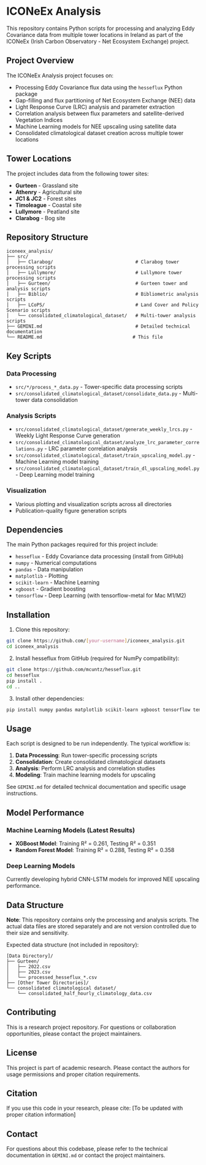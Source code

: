 # ICONeEx Analysis

This repository contains Python scripts for processing and analyzing Eddy Covariance data from multiple tower locations in Ireland as part of the ICONeEx (Irish Carbon Observatory - Net Ecosystem Exchange) project.

## Project Overview

The ICONeEx Analysis project focuses on:
- Processing Eddy Covariance flux data using the `hesseflux` Python package
- Gap-filling and flux partitioning of Net Ecosystem Exchange (NEE) data
- Light Response Curve (LRC) analysis and parameter extraction
- Correlation analysis between flux parameters and satellite-derived Vegetation Indices
- Machine Learning models for NEE upscaling using satellite data
- Consolidated climatological dataset creation across multiple tower locations

## Tower Locations

The project includes data from the following tower sites:
- **Gurteen** - Grassland site
- **Athenry** - Agricultural site
- **JC1 & JC2** - Forest sites
- **Timoleague** - Coastal site
- **Lullymore** - Peatland site
- **Clarabog** - Bog site

## Repository Structure

```
iconeex_analysis/
├── src/
│   ├── Clarabog/                              # Clarabog tower processing scripts
│   ├── Lullymore/                             # Lullymore tower processing scripts
│   ├── Gurteen/                               # Gurteen tower and analysis scripts
│   ├── Biblio/                                # Bibliometric analysis scripts
│   ├── LCoPS/                                 # Land Cover and Policy Scenario scripts
│   └── consolidated_climatological_dataset/   # Multi-tower analysis scripts
├── GEMINI.md                                  # Detailed technical documentation
└── README.md                                 # This file
```

## Key Scripts

### Data Processing
- `src/*/process_*_data.py` - Tower-specific data processing scripts
- `src/consolidated_climatological_dataset/consolidate_data.py` - Multi-tower data consolidation

### Analysis Scripts
- `src/consolidated_climatological_dataset/generate_weekly_lrcs.py` - Weekly Light Response Curve generation
- `src/consolidated_climatological_dataset/analyze_lrc_parameter_correlations.py` - LRC parameter correlation analysis
- `src/consolidated_climatological_dataset/train_upscaling_model.py` - Machine Learning model training
- `src/consolidated_climatological_dataset/train_dl_upscaling_model.py` - Deep Learning model training

### Visualization
- Various plotting and visualization scripts across all directories
- Publication-quality figure generation scripts

## Dependencies

The main Python packages required for this project include:
- `hesseflux` - Eddy Covariance data processing (install from GitHub)
- `numpy` - Numerical computations
- `pandas` - Data manipulation
- `matplotlib` - Plotting
- `scikit-learn` - Machine Learning
- `xgboost` - Gradient boosting
- `tensorflow` - Deep Learning (with tensorflow-metal for Mac M1/M2)

## Installation

1. Clone this repository:
```bash
git clone https://github.com/[your-username]/iconeex_analysis.git
cd iconeex_analysis
```

2. Install hesseflux from GitHub (required for NumPy compatibility):
```bash
git clone https://github.com/mcuntz/hesseflux.git
cd hesseflux
pip install .
cd ..
```

3. Install other dependencies:
```bash
pip install numpy pandas matplotlib scikit-learn xgboost tensorflow tensorflow-metal
```

## Usage

Each script is designed to be run independently. The typical workflow is:

1. **Data Processing**: Run tower-specific processing scripts
2. **Consolidation**: Create consolidated climatological datasets
3. **Analysis**: Perform LRC analysis and correlation studies  
4. **Modeling**: Train machine learning models for upscaling

See `GEMINI.md` for detailed technical documentation and specific usage instructions.

## Model Performance

### Machine Learning Models (Latest Results)
- **XGBoost Model**: Training R² = 0.261, Testing R² = 0.351
- **Random Forest Model**: Training R² = 0.288, Testing R² = 0.358

### Deep Learning Models
Currently developing hybrid CNN-LSTM models for improved NEE upscaling performance.

## Data Structure

**Note**: This repository contains only the processing and analysis scripts. The actual data files are stored separately and are not version controlled due to their size and sensitivity.

Expected data structure (not included in repository):
```
[Data Directory]/
├── Gurteen/
│   ├── 2022.csv
│   ├── 2023.csv
│   └── processed_hesseflux_*.csv
├── [Other Tower Directories]/
└── consolidated climatological dataset/
    └── consolidated_half_hourly_climatology_data.csv
```

## Contributing

This is a research project repository. For questions or collaboration opportunities, please contact the project maintainers.

## License

This project is part of academic research. Please contact the authors for usage permissions and proper citation requirements.

## Citation

If you use this code in your research, please cite:
[To be updated with proper citation information]

## Contact

For questions about this codebase, please refer to the technical documentation in `GEMINI.md` or contact the project maintainers.

